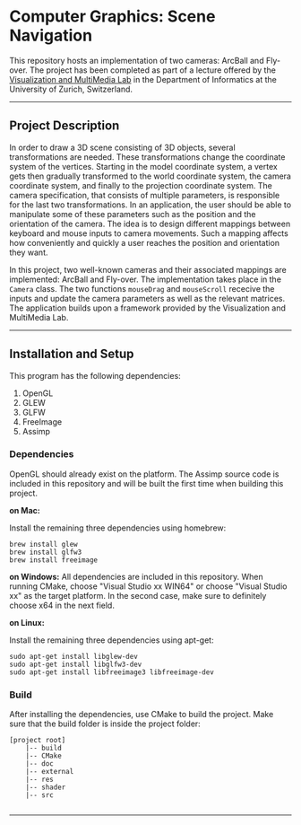 # Computer Graphics: Scene Navigation

This repository hosts an implementation of two cameras: ArcBall and Fly-over. The project has been completed as part of a lecture offered by the [Visualization and MultiMedia Lab](https://www.ifi.uzh.ch/en/vmml/teaching.html) in the Department of Informatics at the University of Zurich, Switzerland.

---
## Project Description
In order to draw a 3D scene consisting of 3D objects, several transformations are needed. These transformations change the coordinate system of the vertices. Starting in the model coordinate system, a vertex gets then gradually transformed to the world coordinate system, the camera coordinate system, and finally to the projection coordinate system. The camera specification, that consists of multiple parameters, is responsible for the last two transformations. In an application, the user should be able to manipulate some of these parameters such as the position and the orientation of the camera. The idea is to design different mappings between keyboard and mouse inputs to camera movements. Such a mapping affects how conveniently and quickly a user reaches the position and orientation they want. 

In this project, two well-known cameras and their associated mappings are implemented: ArcBall and Fly-over. The implementation takes place in the `Camera` class. The two functions `mouseDrag` and `mouseScroll` rececive the inputs and update the camera parameters as well as the relevant matrices. The application builds upon a framework provided by the Visualization and MultiMedia Lab.

---

## Installation and Setup
This program has the following dependencies:

 1. OpenGL
 2. GLEW
 3. GLFW
 4. FreeImage
 5. Assimp

### Dependencies
OpenGL should already exist on the platform. The Assimp source code is included in this repository and will be built the first time when building this project.

**on Mac:**

Install the remaining three dependencies using homebrew:
```
brew install glew
brew install glfw3
brew install freeimage
```

**on Windows:**
All dependencies are included in this repository. When running CMake, choose "Visual Studio xx WIN64" or choose "Visual Studio xx" as the target platform. In the second case, make sure to definitely choose x64 in the next field.

**on Linux:**

Install the remaining three dependencies using apt-get:
```
sudo apt-get install libglew-dev
sudo apt-get install libglfw3-dev
sudo apt-get install libfreeimage3 libfreeimage-dev
```

### Build
After installing the dependencies, use CMake to build the project. Make sure that the build folder is inside the project folder:

```
[project root]
	|-- build
	|-- CMake
	|-- doc
	|-- external
	|-- res
	|-- shader
	|-- src
	
```
---
